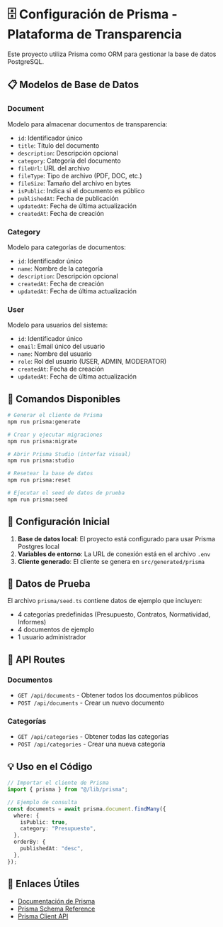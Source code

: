 # 🗄️ Configuración de Prisma - Plataforma de Transparencia

Este proyecto utiliza Prisma como ORM para gestionar la base de datos PostgreSQL.

## 📋 Modelos de Base de Datos

### Document

Modelo para almacenar documentos de transparencia:

- `id`: Identificador único
- `title`: Título del documento
- `description`: Descripción opcional
- `category`: Categoría del documento
- `fileUrl`: URL del archivo
- `fileType`: Tipo de archivo (PDF, DOC, etc.)
- `fileSize`: Tamaño del archivo en bytes
- `isPublic`: Indica si el documento es público
- `publishedAt`: Fecha de publicación
- `updatedAt`: Fecha de última actualización
- `createdAt`: Fecha de creación

### Category

Modelo para categorías de documentos:

- `id`: Identificador único
- `name`: Nombre de la categoría
- `description`: Descripción opcional
- `createdAt`: Fecha de creación
- `updatedAt`: Fecha de última actualización

### User

Modelo para usuarios del sistema:

- `id`: Identificador único
- `email`: Email único del usuario
- `name`: Nombre del usuario
- `role`: Rol del usuario (USER, ADMIN, MODERATOR)
- `createdAt`: Fecha de creación
- `updatedAt`: Fecha de última actualización

## 🚀 Comandos Disponibles

```bash
# Generar el cliente de Prisma
npm run prisma:generate

# Crear y ejecutar migraciones
npm run prisma:migrate

# Abrir Prisma Studio (interfaz visual)
npm run prisma:studio

# Resetear la base de datos
npm run prisma:reset

# Ejecutar el seed de datos de prueba
npm run prisma:seed
```

## 🔧 Configuración Inicial

1. **Base de datos local**: El proyecto está configurado para usar Prisma Postgres local
2. **Variables de entorno**: La URL de conexión está en el archivo `.env`
3. **Cliente generado**: El cliente se genera en `src/generated/prisma`

## 🌱 Datos de Prueba

El archivo `prisma/seed.ts` contiene datos de ejemplo que incluyen:

- 4 categorías predefinidas (Presupuesto, Contratos, Normatividad, Informes)
- 4 documentos de ejemplo
- 1 usuario administrador

## 📡 API Routes

### Documentos

- `GET /api/documents` - Obtener todos los documentos públicos
- `POST /api/documents` - Crear un nuevo documento

### Categorías

- `GET /api/categories` - Obtener todas las categorías
- `POST /api/categories` - Crear una nueva categoría

## 💡 Uso en el Código

```typescript
// Importar el cliente de Prisma
import { prisma } from "@/lib/prisma";

// Ejemplo de consulta
const documents = await prisma.document.findMany({
  where: {
    isPublic: true,
    category: "Presupuesto",
  },
  orderBy: {
    publishedAt: "desc",
  },
});
```

## 🔗 Enlaces Útiles

- [Documentación de Prisma](https://www.prisma.io/docs)
- [Prisma Schema Reference](https://www.prisma.io/docs/reference/api-reference/prisma-schema-reference)
- [Prisma Client API](https://www.prisma.io/docs/reference/api-reference/prisma-client-reference)
